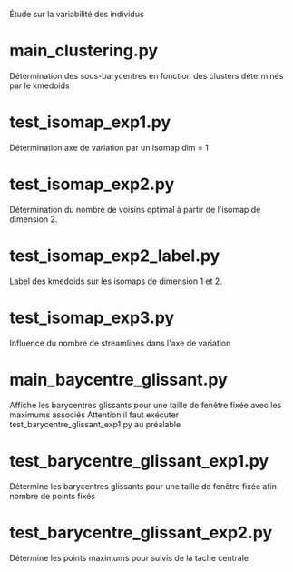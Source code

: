 Étude sur la variabilité des individus
# main_clustering.py
Détermination des sous-barycentres en fonction des clusters déterminés par le kmedoids
# test_isomap_exp1.py
Détermination axe de variation par un isomap dim = 1
# test_isomap_exp2.py
Détermination du nombre de voisins optimal à partir de l'isomap de dimension 2.
# test_isomap_exp2_label.py
Label des kmedoids sur les isomaps de dimension 1 et 2.
# test_isomap_exp3.py
Influence du nombre de streamlines dans l'axe de variation
# main_baycentre_glissant.py
Affiche les barycentres glissants pour une taille de fenêtre fixée avec les maximums associés
Attention il faut exécuter test_barycentre_glissant_exp1.py au préalable
# test_barycentre_glissant_exp1.py
Détermine les barycentres glissants pour une taille de fenêtre fixée afin nombre de points fixés
# test_barycentre_glissant_exp2.py
Détermine les points maximums pour suivis de la tache centrale